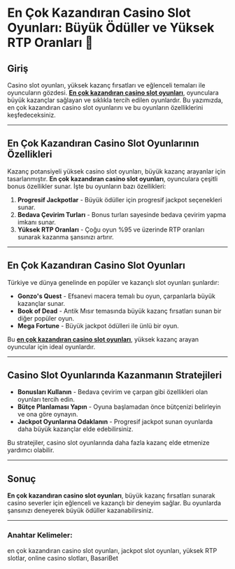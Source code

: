 # En Çok Kazandıran Casino Slot Oyunları: Büyük Ödüller ve Yüksek RTP Oranları 🎰

## Giriş

Casino slot oyunları, yüksek kazanç fırsatları ve eğlenceli temaları ile oyuncuların gözdesi. **[En çok kazandıran casino slot oyunları](https://casinotr.link/gWCRZ4)**, oyunculara büyük kazançlar sağlayan ve sıklıkla tercih edilen oyunlardır. Bu yazımızda, en çok kazandıran casino slot oyunlarını ve bu oyunların özelliklerini keşfedeceksiniz.

---

## En Çok Kazandıran Casino Slot Oyunlarının Özellikleri

Kazanç potansiyeli yüksek casino slot oyunları, büyük kazanç arayanlar için tasarlanmıştır. **En çok kazandıran casino slot oyunları**, oyunculara çeşitli bonus özellikler sunar. İşte bu oyunların bazı özellikleri:

1. **Progresif Jackpotlar** - Büyük ödüller için progresif jackpot seçenekleri sunar.
2. **Bedava Çevirim Turları** - Bonus turları sayesinde bedava çevirim yapma imkanı sunar.
3. **Yüksek RTP Oranları** - Çoğu oyun %95 ve üzerinde RTP oranları sunarak kazanma şansınızı artırır.

---

## En Çok Kazandıran Casino Slot Oyunları

Türkiye ve dünya genelinde en popüler ve kazançlı slot oyunları şunlardır:

- **Gonzo's Quest** - Efsanevi macera temalı bu oyun, çarpanlarla büyük kazançlar sunar.
- **Book of Dead** - Antik Mısır temasında büyük kazanç fırsatları sunan bir diğer popüler oyun.
- **Mega Fortune** - Büyük jackpot ödülleri ile ünlü bir oyun.

Bu **[en çok kazandıran casino slot oyunları](https://casinotr.link/gWCRZ4)**, yüksek kazanç arayan oyuncular için ideal oyunlardır.

---

## Casino Slot Oyunlarında Kazanmanın Stratejileri

- **Bonusları Kullanın** - Bedava çevirim ve çarpan gibi özellikleri olan oyunları tercih edin.
- **Bütçe Planlaması Yapın** - Oyuna başlamadan önce bütçenizi belirleyin ve ona göre oynayın.
- **Jackpot Oyunlarına Odaklanın** - Progresif jackpot sunan oyunlarda daha büyük kazançlar elde edebilirsiniz.

Bu stratejiler, casino slot oyunlarında daha fazla kazanç elde etmenize yardımcı olabilir.

---

## Sonuç

**En çok kazandıran casino slot oyunları**, büyük kazanç fırsatları sunarak casino severler için eğlenceli ve kazançlı bir deneyim sağlar. Bu oyunlarda şansınızı deneyerek büyük ödüller kazanabilirsiniz.

---

### Anahtar Kelimeler:
en çok kazandıran casino slot oyunları, jackpot slot oyunları, yüksek RTP slotlar, online casino slotları, BasariBet

